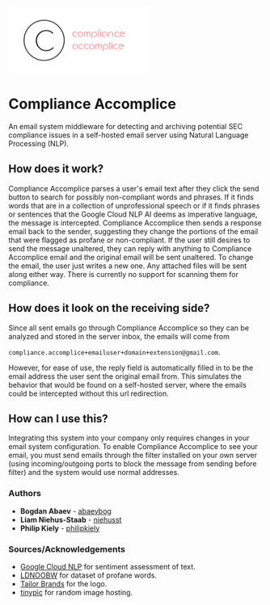 ![Logo](res/logo.png)
# Compliance Accomplice
An email system middleware for detecting and archiving potential SEC compliance issues in a self-hosted email server using Natural Language Processing (NLP).

## How does it work?
Compliance Accomplice parses a user's email text after they click the send button to search for possibly non-compliant
words and phrases. If it finds words that are in a collection of unprofessional speech or if it finds phrases or
sentences that the Google Cloud NLP AI deems as imperative language, the message is intercepted. Compliance
Accomplice then sends a response email back to the sender, suggesting they change the portions of the email
that were flagged as profane or non-compliant.
If the user still desires to send the message unaltered, they can reply with anything to Compliance Accomplice email
and the original email will be sent unaltered. To change the email, the user just writes a new one.
Any attached files will be sent along either way. There is currently no support for scanning them for compliance.

## How does it look on the receiving side?
Since all sent emails go through Compliance Accomplice so they can be analyzed and stored in the server inbox, the emails will come from

`compliance.accomplice+emailuser+domain+extension@gmail.com`.

However, for ease of use, the reply field is automatically filled in
to be the email address the user sent the original email from. This simulates the behavior that would be found on a self-hosted server, where the emails could be intercepted without this url redirection.

## How can I use this?
Integrating this system into your company only requires changes in your
email system configuration. To enable Compliance Accomplice to see your email, you
must send emails through the filter installed on your own server (using incoming/outgoing ports to block the message from sending before filter) and the system would use normal addresses.

### Authors
 * **Bogdan Abaev** - [abaevbog](https://github.com/abaevbog)
 * **Liam Niehus-Staab** - [niehusst](https://github.com/niehusst)
 * **Philip Kiely** - [philipkiely](https://github.com/philipkiely)

### Sources/Acknowledgements
 * [Google Cloud NLP](https://cloud.google.com/natural-language/) for sentiment assessment of text.
 * [LDNOOBW](https://github.com/LDNOOBW/List-of-Dirty-Naughty-Obscene-and-Otherwise-Bad-Words) for dataset of profane words.
 * [Tailor Brands](https://www.tailorbrands.com/) for the logo.
 * [tinypic](tinypic.com) for random image hosting.

